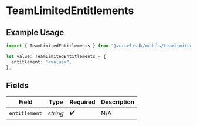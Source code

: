 # TeamLimitedEntitlements

## Example Usage

```typescript
import { TeamLimitedEntitlements } from "@vercel/sdk/models/teamlimited.js";

let value: TeamLimitedEntitlements = {
  entitlement: "<value>",
};
```

## Fields

| Field              | Type               | Required           | Description        |
| ------------------ | ------------------ | ------------------ | ------------------ |
| `entitlement`      | *string*           | :heavy_check_mark: | N/A                |